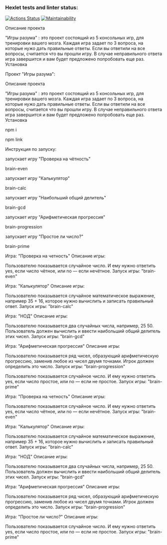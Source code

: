 ### Hexlet tests and linter status:
[![Actions Status](https://github.com/Liudmila198/frontend-project-44/actions/workflows/hexlet-check.yml/badge.svg)](https://github.com/Liudmila198/frontend-project-44/actions)
[![Maintainability](https://api.codeclimate.com/v1/badges/bf017ac7f28224e86730/maintainability)](https://codeclimate.com/github/Liudmila198/frontend-project-44/maintainability)

Описание проекта

"Игры разума" : это проект состоящий из 5 консольных игр, для тренировки вашего мозга. Каждая игра задает по 3 вопроса, на которые нужо дать правильные ответы. Если вы ответили на все вопросы, считается что вы прошли игру. В случае неправильного ответа игра завершится и вам будет предложено попробовать еще раз. Установка

Проект "Игры разума":


Описание проекта

"Игры разума" : это проект состоящий из 5 консольных игр, для тренировки вашего мозга. Каждая игра задает по 3 вопроса, на которые нужо дать правильные ответы. Если вы ответили на все вопросы, считается что вы прошли игру. В случае неправильного ответа игра завершится и вам будет предложено попробовать еще раз.
Установка

npm i

npm link

Инструкция по запуску:

запускает игру "Проверка на чётность"

brain-even

запускает игру "Калькулятор"

brain-calc

запускает игру "Наибольший общий делитель"

brain-gcd

запускает игру "Арифметическая прогрессия"

brain-progression

запускает игру "Простое ли число?"

brain-prime

Игра: "Проверка на четность" Описание игры:

Пользователю показывается случайное число. И ему нужно ответить yes, если число чётное, или no — если нечётное. Запуск игры: "brain-even"

Игра: "Калькулятор" Описание игры:

Пользователю показывается случайное математическое выражение, например 35 + 16, которое нужно вычислить и записать правильный ответ. Запуск игры: "brain-calc"

 Игра: "НОД" Описание игры:

Пользователю показывается два случайных числа, например, 25 50. Пользователь должен вычислить и ввести наибольший общий делитель этих чисел. Запуск игры: "brain-gcd"

 Игра: "Арифметическая прогрессия" Описание игры:

Пользователю показывается ряд чисел, образующий арифметическую прогрессию, заменив любое из чисел двумя точками. Игрок должен определить это число. Запуск игры: "brain-progression"


Пользователю показывается случайное число. И ему нужно ответить yes, если число простое, или no — если не простое. Запуск игры: "brain-prime"

Игра: "Проверка на четность"
Описание игры:

Пользователю показывается случайное число. И ему нужно ответить yes, если число чётное, или no — если нечётное.
Запуск игры: "brain-even"


Игра: "Калькулятор"
Описание игры:

Пользователю показывается случайное математическое выражение, например 35 + 16, которое нужно вычислить и записать правильный ответ.
Запуск игры: "brain-calc"


Игра: "НОД"
Описание игры:

Пользователю показывается два случайных числа, например, 25 50. Пользователь должен вычислить и ввести наибольший общий делитель этих чисел.
Запуск игры: "brain-gcd"


Игра: "Арифметическая прогрессия"
Описание игры:

Пользователю показывается ряд чисел, образующий арифметическую прогрессию, заменив любое из чисел двумя точками. Игрок должен определить это число.
Запуск игры: "brain-progression"


Игра: "Простое ли число?"
Описание игры:

Пользователю показывается случайное число. И ему нужно ответить yes, если число простое, или no — если не простое.
Запуск игры: "brain-prime"

